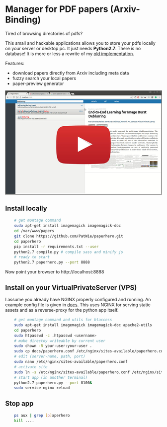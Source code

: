 # Manager for PDF papers (Arxiv-Binding)

Tired of browsing directories of pdfs?

This small and hackable applications allows you to store your pdfs locally on your server or desktop pc. It just needs **Python2.7**. There is no database! It is more or less a rewrite of my [old implementation](https://github.com/PatWie/papershelf).

Features:
- download papers directly from Arxiv including meta data
- fuzzy search your local papers
- paper-preview generator

[![Demo](./docs/youtube_thumb.jpg)](https://www.youtube.com/watch?v=vVOzSyECiSE "PaperHero - click to watch")

## Install locally
````bash
    # get montage command
    sudo apt-get install imagemagick imagemagick-doc
    cd /var/www/papers
    git clone https://github.com/PatWie/paperhero.git
    cd paperhero
    pip install -r requirements.txt --user
    python2.7 compile.py # compile sass and minify js
    # ready to start
    python2.7 paperhero.py --port 8888
````

Now point your browser to http://localhost:8888

## Install on your VirtualPrivateServer (VPS)

I assume you already have NGINX properly configured and running. An example config file is given in [docs](docs). This uses NGINX for serving static assets and as a reverse-proxy for the python app itself.
````bash
    # get montage command and utils for htaccess
    sudo apt-get install imagemagick imagemagick-doc apache2-utils
    cd paperhero 
    sudo htpasswd -c .htpasswd <username>
    # make directoy writeable by current user
    sudo chown -R your-user:your-user .
    sudo cp docs/paperhero.conf /etc/nginx/sites-available/paperhero.conf
    # edit (server-name, path, port)
    sudo nano /etc/nginx/sites-available/paperhero.conf
    # activate site
    sudo ln -s /etc/nginx/sites-available/paperhero.conf /etc/nginx/sites-enabled/
    # start app (in another terminal)
    python2.7 paperhero.py --port 8100&
    sudo service nginx reload
````


## Stop app
````bash
    ps aux | grep [p]aperhero
    kill ....
````


